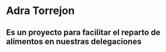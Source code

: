 # Adra Torrejon

## Es un proyecto para facilitar el reparto de alimentos en nuestras delegaciones 
